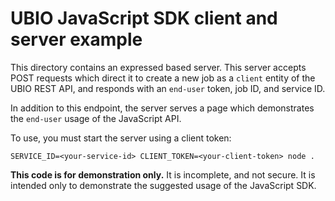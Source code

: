 # UBIO JavaScript SDK client and server example

This directory contains an expressed based server. This server accepts POST
requests which direct it to create a new job as a `client` entity of the  UBIO
REST API, and responds with an `end-user` token, job ID, and service ID.

In addition to this endpoint, the server serves a page which demonstrates the
`end-user` usage of the JavaScript API.

To use, you must start the server using a client token:

```shell
SERVICE_ID=<your-service-id> CLIENT_TOKEN=<your-client-token> node .
```

**This code is for demonstration only.** It is incomplete, and not secure. It is
intended only to demonstrate the suggested usage of the JavaScript SDK.
